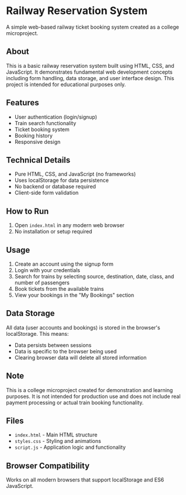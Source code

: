 # Railway Reservation System

A simple web-based railway ticket booking system created as a college microproject.

## About

This is a basic railway reservation system built using HTML, CSS, and JavaScript. It demonstrates fundamental web development concepts including form handling, data storage, and user interface design. This project is intended for educational purposes only.

## Features

- User authentication (login/signup)
- Train search functionality
- Ticket booking system
- Booking history
- Responsive design

## Technical Details

- Pure HTML, CSS, and JavaScript (no frameworks)
- Uses localStorage for data persistence
- No backend or database required
- Client-side form validation

## How to Run

1. Open `index.html` in any modern web browser
2. No installation or setup required

## Usage

1. Create an account using the signup form
2. Login with your credentials
3. Search for trains by selecting source, destination, date, class, and number of passengers
4. Book tickets from the available trains
5. View your bookings in the "My Bookings" section

## Data Storage

All data (user accounts and bookings) is stored in the browser's localStorage. This means:
- Data persists between sessions
- Data is specific to the browser being used
- Clearing browser data will delete all stored information

## Note

This is a college microproject created for demonstration and learning purposes. It is not intended for production use and does not include real payment processing or actual train booking functionality.

## Files

- `index.html` - Main HTML structure
- `styles.css` - Styling and animations
- `script.js` - Application logic and functionality

## Browser Compatibility

Works on all modern browsers that support localStorage and ES6 JavaScript.

